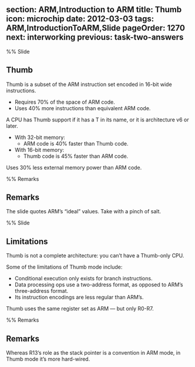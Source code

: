 section: ARM,Introduction to ARM
title: Thumb
icon: microchip
date: 2012-03-03
tags: ARM,IntroductionToARM,Slide
pageOrder: 1270
next: interworking
previous: task-two-answers
----

%% Slide
  
## Thumb

Thumb is a subset of the ARM instruction set encoded in 16-bit wide instructions.

* Requires 70% of the space of ARM code.
* Uses 40% more instructions than equivalent ARM code.

A CPU has Thumb support if it has a T in its name, or it is architecture v6 or later.

* With 32-bit memory:
  * ARM code is 40% faster than Thumb code.
* With 16-bit memory:
  * Thumb code is 45% faster than ARM code.

Uses 30% less external memory power than ARM code.

%% Remarks
  
## Remarks

The slide quotes ARM’s “ideal” values. Take with a pinch of salt.
  
%% Slide
  
## Limitations

Thumb is not a complete architecture: you can’t have a Thumb-only CPU.

Some of the limitations of Thumb mode include:

* Conditional execution only exists for branch instructions.
* Data processing ops use a two-address format, as opposed to ARM’s three-address format.
* Its instruction encodings are less regular than ARM’s.

Thumb uses the same register set as ARM — but only R0-R7.
  
%% Remarks
  
## Remarks

Whereas R13’s role as the stack pointer is a convention in ARM mode, in Thumb mode it’s more hard-wired.
